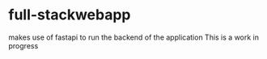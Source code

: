 # full-stackwebapp
makes use of fastapi to run the backend of the application
This is a work in progress

